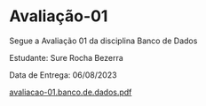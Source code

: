 # Avaliação-01

Segue a Avaliação 01 da disciplina Banco de Dados

Estudante: Sure Rocha Bezerra

Data de Entrega: 06/08/2023

[avaliacao-01.banco.de.dados.pdf](https://github.com/surerocha/bd-p4-info/files/12270419/avaliacao-01.banco.de.dados.pdf)
